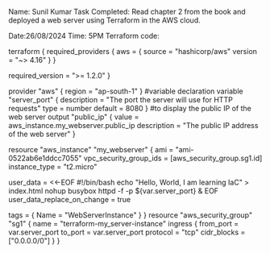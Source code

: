 Name: Sunil Kumar
Task Completed: Read chapter 2 from the book and deployed a web server using Terraform in the AWS cloud.

Date:26/08/2024
Time: 5PM
Terraform code:

terraform {
  required_providers {
    aws = {
      source  = "hashicorp/aws"
      version = "~> 4.16"
    }
  }

  required_version = ">= 1.2.0"
}

provider "aws" {
  region = "ap-south-1"
}
#variable declaration
variable "server_port" {
description = "The port the server will use for HTTP requests"
type = number
default = 8080
}
#to display the public IP of the web server
output "public_ip" {
value = aws_instance.my_webserver.public_ip
description = "The public IP address of the web server"
}

resource "aws_instance" "my_webserver" {
  ami                         = "ami-0522ab6e1ddcc7055"
  vpc_security_group_ids      = [aws_security_group.sg1.id]
  instance_type               = "t2.micro"
  
  user_data                   = <<-EOF
#!/bin/bash
echo "Hello, World, I am learning IaC" > index.html
nohup busybox httpd -f -p ${var.server_port} &
EOF
  user_data_replace_on_change = true


  tags = {
    Name = "WebServerInstance"
  }
}
resource "aws_security_group" "sg1" {
  name = "terraform-my_server-instance"
  ingress {
    from_port   = var.server_port
    to_port     = var.server_port
    protocol    = "tcp"
    cidr_blocks = ["0.0.0.0/0"]
  }
}

